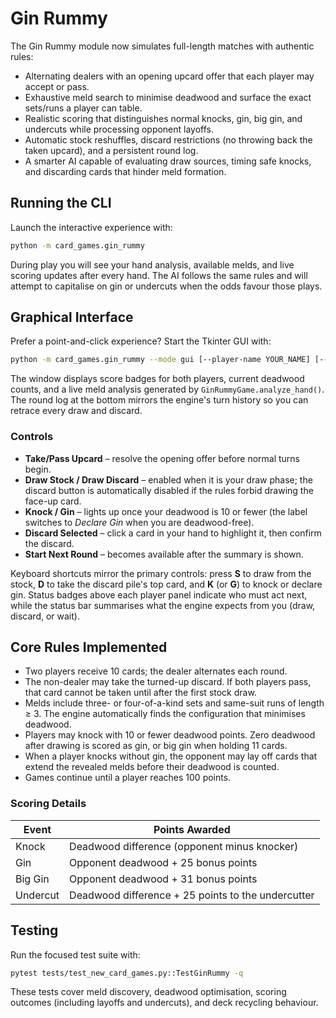 # Gin Rummy

The Gin Rummy module now simulates full-length matches with authentic rules:

- Alternating dealers with an opening upcard offer that each player may accept or pass.
- Exhaustive meld search to minimise deadwood and surface the exact sets/runs a player can table.
- Realistic scoring that distinguishes normal knocks, gin, big gin, and undercuts while processing opponent layoffs.
- Automatic stock reshuffles, discard restrictions (no throwing back the taken upcard), and a persistent round log.
- A smarter AI capable of evaluating draw sources, timing safe knocks, and discarding cards that hinder meld formation.

## Running the CLI

Launch the interactive experience with:

```bash
python -m card_games.gin_rummy
```

During play you will see your hand analysis, available melds, and live scoring updates after every hand. The AI follows
the same rules and will attempt to capitalise on gin or undercuts when the odds favour those plays.

## Graphical Interface

Prefer a point-and-click experience? Start the Tkinter GUI with:

```bash
python -m card_games.gin_rummy --mode gui [--player-name YOUR_NAME] [--opponent-name RIVAL]
```

The window displays score badges for both players, current deadwood counts, and a live meld analysis generated by
`GinRummyGame.analyze_hand()`. The round log at the bottom mirrors the engine's turn history so you can retrace every
draw and discard.

### Controls

- **Take/Pass Upcard** – resolve the opening offer before normal turns begin.
- **Draw Stock / Draw Discard** – enabled when it is your draw phase; the discard button is automatically disabled if
  the rules forbid drawing the face-up card.
- **Knock / Gin** – lights up once your deadwood is 10 or fewer (the label switches to _Declare Gin_ when you are
  deadwood-free).
- **Discard Selected** – click a card in your hand to highlight it, then confirm the discard.
- **Start Next Round** – becomes available after the summary is shown.

Keyboard shortcuts mirror the primary controls: press **S** to draw from the stock, **D** to take the discard pile's top
card, and **K** (or **G**) to knock or declare gin. Status badges above each player panel indicate who must act next,
while the status bar summarises what the engine expects from you (draw, discard, or wait).

## Core Rules Implemented

- Two players receive 10 cards; the dealer alternates each round.
- The non-dealer may take the turned-up discard. If both players pass, that card cannot be taken until after the first
  stock draw.
- Melds include three- or four-of-a-kind sets and same-suit runs of length ≥ 3. The engine automatically finds the
  configuration that minimises deadwood.
- Players may knock with 10 or fewer deadwood points. Zero deadwood after drawing is scored as gin, or big gin when
  holding 11 cards.
- When a player knocks without gin, the opponent may lay off cards that extend the revealed melds before their deadwood
  is counted.
- Games continue until a player reaches 100 points.

### Scoring Details

| Event    | Points Awarded                                     |
| -------- | -------------------------------------------------- |
| Knock    | Deadwood difference (opponent minus knocker)       |
| Gin      | Opponent deadwood + 25 bonus points                |
| Big Gin  | Opponent deadwood + 31 bonus points                |
| Undercut | Deadwood difference + 25 points to the undercutter |

## Testing

Run the focused test suite with:

```bash
pytest tests/test_new_card_games.py::TestGinRummy -q
```

These tests cover meld discovery, deadwood optimisation, scoring outcomes (including layoffs and undercuts), and deck
recycling behaviour.

